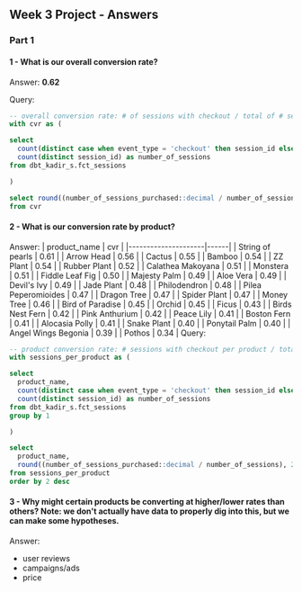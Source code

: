 ## Week 3 Project - Answers

### Part 1

#### 1 - What is our overall conversion rate?
Answer: **0.62**

Query:
``` sql
-- overall conversion rate: # of sessions with checkout / total of # sessions
with cvr as (

select
  count(distinct case when event_type = 'checkout' then session_id else null end) number_of_sessions_purchased,
  count(distinct session_id) as number_of_sessions
from dbt_kadir_s.fct_sessions

)

select round((number_of_sessions_purchased::decimal / number_of_sessions), 2) as overall_cvr
from cvr
```


#### 2 - What is our conversion rate by product?
Answer:
|    product_name     | cvr  |
|---------------------|------|
| String of pearls    | 0.61 |
| Arrow Head          | 0.56 |
| Cactus              | 0.55 |
| Bamboo              | 0.54 |
| ZZ Plant            | 0.54 |
| Rubber Plant        | 0.52 |
| Calathea Makoyana   | 0.51 |
| Monstera            | 0.51 |
| Fiddle Leaf Fig     | 0.50 |
| Majesty Palm        | 0.49 |
| Aloe Vera           | 0.49 |
| Devil's Ivy         | 0.49 |
| Jade Plant          | 0.48 |
| Philodendron        | 0.48 |
| Pilea Peperomioides | 0.47 |
| Dragon Tree         | 0.47 |
| Spider Plant        | 0.47 |
| Money Tree          | 0.46 |
| Bird of Paradise    | 0.45 |
| Orchid              | 0.45 |
| Ficus               | 0.43 |
| Birds Nest Fern     | 0.42 |
| Pink Anthurium      | 0.42 |
| Peace Lily          | 0.41 |
| Boston Fern         | 0.41 |
| Alocasia Polly      | 0.41 |
| Snake Plant         | 0.40 |
| Ponytail Palm       | 0.40 |
| Angel Wings Begonia | 0.39 |
| Pothos              | 0.34 |
Query:
``` sql
-- product conversion rate: # sessions with checkout per product / total # of sessions per product
with sessions_per_product as (

select
  product_name,
  count(distinct case when event_type = 'checkout' then session_id else null end) number_of_sessions_purchased,
  count(distinct session_id) as number_of_sessions
from dbt_kadir_s.fct_sessions
group by 1

)

select
  product_name,
  round((number_of_sessions_purchased::decimal / number_of_sessions), 2) as cvr
from sessions_per_product
order by 2 desc
```


#### 3 - Why might certain products be converting at higher/lower rates than others? Note: we don't actually have data to properly dig into this, but we can make some hypotheses.
Answer:
* user reviews
* campaigns/ads
* price
